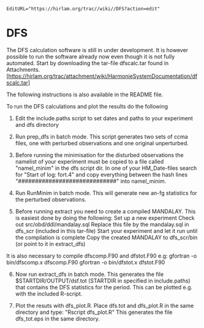 ```@meta
EditURL="https://hirlam.org/trac//wiki//DFS?action=edit"
```
# DFS

The DFS calculation software is still in under development. It is however possible to run the software already now even though it is not fully automated.
Start by downloading the tar-file dfscalc.tar found in Attachments. [https://hirlam.org/trac/attachment/wiki/HarmonieSystemDocumentation/dfscalc.tar]

The following instructions is also available in the README file.

To run the DFS calculations and plot the results do the following

1. Edit the include.paths script to set dates and paths to your experiment and dfs directory

2. Run prep_dfs in batch mode. This script generates two sets of ccma files, one with perturbed observations and one original unperturbed. 

3. Before running the minimisation for the disturbed observations the namelist of your experiment must be copied to a file called "namel_minim" in the dfs script dir. In one of your HM_Date-files search for "Start of log: fort.4" and copy everything between the hash lines "#############################" into namel_minim.

4. Run RunMinim in batch mode. This will generate new an-fg statistics for the perturbed observations.

5. Before running extract you need to create a compiled MANDALAY. This is easiest done by doing the following:
Set up a new experiment
Check out src/obd/ddl/mandalay.sql
Replace this file by the mandalay.sql in dfs_scr (included in this tar-file)
Start your experiment and let it run until the compilation is complete
Copy the created MANDALAY to dfs_scr/bin (or point to it in extract_dfs)

It is also necessary to compile dfscomp.F90 and dfstot.F90 e.g:
gfortran -o bin/dfscomp.x dfscomp.F90
gfortran -o bin/dfstot.x dfstot.F90

6. Now run extract_dfs in batch mode. This generates the file $STARTDIR/OUTPUT/dsf.tot (STARTDIR in specified in include.paths) that contains the DFS statistics for the period. This can be plotted e.g. with the included R-script.

7. Plot the resuts with dfs_plot.R. Place dfs.tot and dfs_plot.R in the same directory and type: "Rscript dfs_plot.R" This generates the file dfs_tot.eps in the same directory.